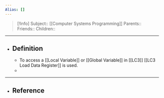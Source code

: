 ```yaml
---
Alias: []
---
```

> [!Info]
> Subject:: [[Computer Systems Programming]]
> Parents:: 
> Friends:: 
> Children:: 
---
- ## Definition
	- To access a [[Local Variable]] or [[Global Variable]] in [[LC3]] [[LC3 Load Data Register]] is used.
	- 
---
- ## Reference